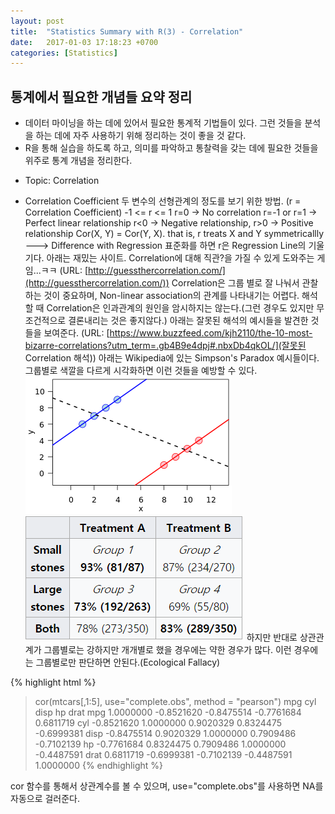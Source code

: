 ```yaml
---
layout: post
title:  "Statistics Summary with R(3) - Correlation"
date:   2017-01-03 17:18:23 +0700
categories: [Statistics]
---
```



## 통계에서 필요한 개념들 요약 정리
+   데이터 마이닝을 하는 데에 있어서 필요한 통계적 기법들이 있다. 그런 것들을 분석을 하는 데에 자주 사용하기 위해 정리하는 것이 좋을 것 같다.
+	R을 통해 실습을 하도록 하고, 의미를 파악하고 통찰력을 갖는 데에 필요한 것들을 위주로 통계 개념을 정리한다.

- Topic: Correlation

+	Correlation Coefficient
두 변수의 선형관계의 정도를 보기 위한 방법.
(r = Correlation Coefficient)
-1 <= r <= 1
r=0 -> No correlation
r=-1 or r=1 -> Perfect linear relationship
r<0 -> Negative relationship, r>0 -> Positive relationship
Cor(X, Y) = Cor(Y, X). that is, r treats X and Y symmetricallly
---> Difference with Regression
표준화를 하면 r은 Regression Line의 기울기다.
아래는 재밌는 사이트. Correlation에 대해 직관?을 가질 수 있게 도와주는 게임...ㅋㅋ
(URL: [http://guessthercorrelation.com/](http://guessthercorrelation.com/))
Correlation은 그룹 별로 잘 나눠서 관찰하는 것이 중요하며, Non-linear association의 관계를 나타내기는 어렵다.
해석할 때 Correlation은 인과관계의 원인을 암시하지는 않는다.(그런 경우도 있지만 무조건적으로 결론내리는 것은 좋지않다.)
아래는 잘못된 해석의 예시들을 발견한 것들을 보여준다.
(URL: [https://www.buzzfeed.com/kjh2110/the-10-most-bizarre-correlations?utm_term=.gb4B9e4dpj#.nbxDb4qkOL/](잘못된 Correlation 해석))
아래는 Wikipedia에 있는 Simpson's Paradox 예시들이다.
그룹별로 색깔을 다르게 시각화하면 이런 것들을 예방할 수 있다.
![Screenshot Simpson'sParadox](https://raw.githubusercontent.com/yangyangii/yangyangii.github.io/master/static/img/_posts/Simpson's_paradox.png  "Screenshot Simpson'sParadox")
![Screenshot Kidney_stone_treatment](https://raw.githubusercontent.com/yangyangii/yangyangii.github.io/master/static/img/_posts/Kidney_stone_treatment.PNG  "Screenshot Kidney_stone_treatment")
하지만 반대로 상관관계가 그룹별로는 강하지만 개개별로 했을 경우에는 약한 경우가 많다.
이런 경우에는 그룹별로만 판단하면 안된다.(Ecological Fallacy)

{% highlight html %}
> cor(mtcars[,1:5], use="complete.obs", method = "pearson")
            mpg        cyl       disp         hp       drat
mpg   1.0000000 -0.8521620 -0.8475514 -0.7761684  0.6811719
cyl  -0.8521620  1.0000000  0.9020329  0.8324475 -0.6999381
disp -0.8475514  0.9020329  1.0000000  0.7909486 -0.7102139
hp   -0.7761684  0.8324475  0.7909486  1.0000000 -0.4487591
drat  0.6811719 -0.6999381 -0.7102139 -0.4487591  1.0000000
{% endhighlight %}

cor 함수를 통해서 상관계수를 볼 수 있으며, use="complete.obs"를 사용하면 NA를 자동으로 걸러준다.

